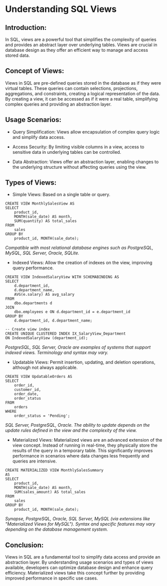 # Understanding SQL Views

## Introduction:

In SQL, views are a powerful tool that simplifies the complexity of queries and provides an abstract layer over underlying tables. Views are crucial in database design as they offer an efficient way to manage and access stored data.

## Concept of Views:

Views in SQL are pre-defined queries stored in the database as if they were virtual tables. These queries can contain selections, projections, aggregations, and constraints, creating a logical representation of the data. By creating a view, it can be accessed as if it were a real table, simplifying complex queries and providing an abstraction layer.

## Usage Scenarios:

- Query Simplification: Views allow encapsulation of complex query logic and simplify data access.

- Access Security: By limiting visible columns in a view, access to sensitive data in underlying tables can be controlled.

- Data Abstraction: Views offer an abstraction layer, enabling changes to the underlying structure without affecting queries using the view.

## Types of Views:

- Simple Views: Based on a single table or query.

```
CREATE VIEW MonthlySalesView AS
SELECT 
    product_id,
    MONTH(sale_date) AS month,
    SUM(quantity) AS total_sales
FROM 
    sales
GROUP BY 
    product_id, MONTH(sale_date);
```
*Compatible with most relational database engines such as PostgreSQL, MySQL, SQL Server, Oracle, SQLite.*

- Indexed Views: Allow the creation of indexes on the view, improving query performance.

```
CREATE VIEW IndexedSalaryView WITH SCHEMABINDING AS
SELECT 
    d.department_id,
    d.department_name,
    AVG(e.salary) AS avg_salary
FROM 
    dbo.departments d
JOIN 
    dbo.employees e ON d.department_id = e.department_id
GROUP BY 
    d.department_id, d.department_name;

-- Create view index
CREATE UNIQUE CLUSTERED INDEX IX_SalaryView_Department
ON IndexedSalaryView (department_id);
```
*PostgreSQL, SQL Server, Oracle are examples of systems that support indexed views. Terminology and syntax may vary.*

- Updatable Views: Permit insertion, updating, and deletion operations, although not always applicable.

```
CREATE VIEW UpdatableOrders AS
SELECT 
    order_id,
    customer_id,
    order_date,
    order_status
FROM 
    orders
WHERE 
    order_status = 'Pending';
```
*SQL Server, PostgreSQL, Oracle. The ability to update depends on the update rules defined in the view and the complexity of the view.*

- Materialized Views: Materialized views are an advanced extension of the view concept. Instead of running in real-time, they physically store the results of the query in a temporary table. This significantly improves performance in scenarios where data changes less frequently and queries are intensive.

```
CREATE MATERIALIZED VIEW MonthlySalesSummary
AS
SELECT 
    product_id,
    MONTH(sale_date) AS month,
    SUM(sales_amount) AS total_sales
FROM 
    sales
GROUP BY 
    product_id, MONTH(sale_date);
```
*Synapse, PostgreSQL, Oracle, SQL Server, MySQL (via extensions like "Materialized Views for MySQL"). Syntax and specific features may vary depending on the database management system.*

## Conclusion:

Views in SQL are a fundamental tool to simplify data access and provide an abstraction layer. By understanding usage scenarios and types of views available, developers can optimize database design and enhance query efficiency. Materialized views take this concept further by providing improved performance in specific use cases.
